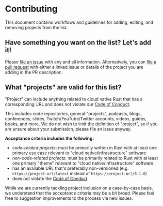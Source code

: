 # Contributing

This document contains workflows and guidelines for adding, editing, and removing projects from the list.

## Have something you want on the list? Let's add it!

Please [file an issue](https://github.com/awesome-rust-cloud-native/awesome-rust-cloud-native/issues) with any and all information.
Alternatively, you can [file a pull request](https://github.com/awesome-rust-cloud-native/awesome-rust-cloud-native/pulls) with either a linked issue or details of the project you are adding in the PR description.

## What "projects" are valid for this list?

"Project" can include anything related to cloud native Rust that has a corresponding URL and does not violate our [Code of Conduct](./CODE_OF_CONDUCT.md).

This includes code repositories, general "projects", podcasts, blogs, conferences, slides, Twitch/YouTube/Twitter accounts, videos, guides, books, and more.
We do not wish to limit the definition of "project", so if you are unsure about your submission, please file an issue anyway.

**Acceptance criteria includes the following:**

- _code-related projects_: must be primarily written in Rust with at least one primary use case relevant to "cloud native/infrastructure" software
- _non-code-related projects_: must be primarily related to Rust with at least one primary "theme" relevant to "cloud native/infrastructure" software
- has an available URL that's preferably non-versioned (e.g. `https://project-url/latest` instead of `https://project-url/0.1.0`)
- does not violate the [Code of Conduct](./CODE_OF_CONDUCT.md)

While we are currently tackling project inclusion on a case-by-case basis, we understand that the acceptance criteria may be a bit broad.
Please feel free to suggestion improvements to the process via new issues.
